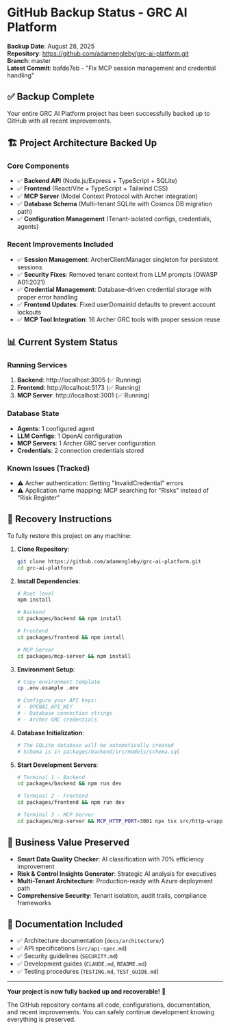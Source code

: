 # GitHub Backup Status - GRC AI Platform

**Backup Date**: August 28, 2025  
**Repository**: https://github.com/adamengleby/grc-ai-platform.git  
**Branch**: master  
**Latest Commit**: bafde7eb - "Fix MCP session management and credential handling"

## ✅ Backup Complete

Your entire GRC AI Platform project has been successfully backed up to GitHub with all recent improvements.

## 🏗️ Project Architecture Backed Up

### **Core Components**
- ✅ **Backend API** (Node.js/Express + TypeScript + SQLite)
- ✅ **Frontend** (React/Vite + TypeScript + Tailwind CSS)  
- ✅ **MCP Server** (Model Context Protocol with Archer integration)
- ✅ **Database Schema** (Multi-tenant SQLite with Cosmos DB migration path)
- ✅ **Configuration Management** (Tenant-isolated configs, credentials, agents)

### **Recent Improvements Included**
- ✅ **Session Management**: ArcherClientManager singleton for persistent sessions
- ✅ **Security Fixes**: Removed tenant context from LLM prompts (OWASP A01:2021)
- ✅ **Credential Management**: Database-driven credential storage with proper error handling
- ✅ **Frontend Updates**: Fixed userDomainId defaults to prevent account lockouts
- ✅ **MCP Tool Integration**: 16 Archer GRC tools with proper session reuse

## 📊 Current System Status

### **Running Services**
1. **Backend**: http://localhost:3005 (✅ Running)
2. **Frontend**: http://localhost:5173 (✅ Running)
3. **MCP Server**: http://localhost:3001 (✅ Running)

### **Database State**
- **Agents**: 1 configured agent
- **LLM Configs**: 1 OpenAI configuration  
- **MCP Servers**: 1 Archer GRC server configuration
- **Credentials**: 2 connection credentials stored

### **Known Issues (Tracked)**
- ⚠️ Archer authentication: Getting "InvalidCredential" errors
- ⚠️ Application name mapping: MCP searching for "Risks" instead of "Risk Register"

## 🔄 Recovery Instructions

To fully restore this project on any machine:

1. **Clone Repository**:
   ```bash
   git clone https://github.com/adamengleby/grc-ai-platform.git
   cd grc-ai-platform
   ```

2. **Install Dependencies**:
   ```bash
   # Root level
   npm install
   
   # Backend
   cd packages/backend && npm install
   
   # Frontend  
   cd packages/frontend && npm install
   
   # MCP Server
   cd packages/mcp-server && npm install
   ```

3. **Environment Setup**:
   ```bash
   # Copy environment template
   cp .env.example .env
   
   # Configure your API keys:
   # - OPENAI_API_KEY
   # - Database connection strings
   # - Archer GRC credentials
   ```

4. **Database Initialization**:
   ```bash
   # The SQLite database will be automatically created
   # Schema is in packages/backend/src/models/schema.sql
   ```

5. **Start Development Servers**:
   ```bash
   # Terminal 1 - Backend
   cd packages/backend && npm run dev
   
   # Terminal 2 - Frontend  
   cd packages/frontend && npm run dev
   
   # Terminal 3 - MCP Server
   cd packages/mcp-server && MCP_HTTP_PORT=3001 npx tsx src/http-wrapper.ts
   ```

## 🎯 Business Value Preserved

- **Smart Data Quality Checker**: AI classification with 70% efficiency improvement
- **Risk & Control Insights Generator**: Strategic AI analysis for executives
- **Multi-Tenant Architecture**: Production-ready with Azure deployment path
- **Comprehensive Security**: Tenant isolation, audit trails, compliance frameworks

## 📝 Documentation Included

- ✅ Architecture documentation (`docs/architecture/`)
- ✅ API specifications (`src/api-spec.md`)
- ✅ Security guidelines (`SECURITY.md`)
- ✅ Development guides (`CLAUDE.md`, `README.md`)
- ✅ Testing procedures (`TESTING.md`, `TEST_GUIDE.md`)

---

**Your project is now fully backed up and recoverable!** 🎉

The GitHub repository contains all code, configurations, documentation, and recent improvements. You can safely continue development knowing everything is preserved.